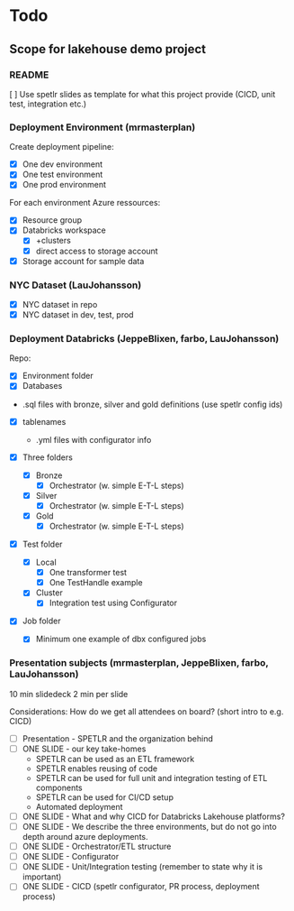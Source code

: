 # Todo

## Scope for lakehouse demo project

### README
[ ] Use spetlr slides as template for what this project provide (CICD, unit test, integration etc.)

### Deployment Environment (mrmasterplan)
Create deployment pipeline:
* [x] One dev environment
* [x] One test environment
* [x] One prod environment

For each environment Azure ressources:
* [x] Resource group
* [x] Databricks workspace 
  * [x] +clusters
  * [x] direct access to storage account
* [x] Storage account for sample data

### NYC Dataset (LauJohansson)
* [x]  NYC dataset in repo
* [x]  NYC dataset in dev, test, prod

### Deployment Databricks (JeppeBlixen, farbo, LauJohansson)
Repo:
* [x] Environment folder
 * [x] Databases
  * .sql files with bronze, silver and gold definitions (use spetlr config ids) 
 * [x] tablenames
   * .yml files with configurator info    

* [x] Three folders
  * [x] Bronze
    * [x] Orchestrator (w. simple E-T-L steps)
  * [x] Silver
    * [x] Orchestrator (w. simple E-T-L steps)
  * [x] Gold
    * [x] Orchestrator (w. simple E-T-L steps)
* [x] Test folder
  * [x] Local
    * [x] One transformer test
    * [x] One TestHandle example
  * [x] Cluster
    * [x] Integration test using Configurator
* [x] Job folder
  * [x] Minimum one example of dbx configured jobs
     

### Presentation subjects (mrmasterplan, JeppeBlixen, farbo, LauJohansson)

10 min slidedeck
2 min per slide

Considerations: How do we get all attendees on board? (short intro to e.g. CICD)

* [ ] Presentation - SPETLR and the organization behind
* [ ] ONE SLIDE - our key take-homes
   * SPETLR can be used as an ETL framework
   * SPETLR enables reusing of code
   * SPETLR can be used for full unit and integration testing of ETL components
   * SPETLR can be used for CI/CD setup
   * Automated deployment
* [ ] ONE SLIDE - What and why CICD for Databricks Lakehouse platforms? 
* [ ] ONE SLIDE - We describe the three environments, but do not go into depth around azure deployments.
* [ ] ONE SLIDE - Orchestrator/ETL structure
* [ ] ONE SLIDE - Configurator 
* [ ] ONE SLIDE - Unit/Integration testing (remember to state why it is important)
* [ ] ONE SLIDE - CICD (spetlr configurator, PR process, deployment process)
